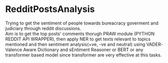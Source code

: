 # RedditPostsAnalysis
Trying to get the sentiment of people towards bureacracy goverment and judiciary through reddit discussions.
<br> Aim is to get the top posts' comments thorugh PRAW module (PYTHON REDDIT API WRAPPER), then apply NER to get texts relevant to topics mentioned and then sentiment analysis(+ve, -ve and neutral) using VADER-Valence Aware Dictionary and sEntiment Reasoner or BERT or any transformer based model since transformer are very effective at this tasks.
